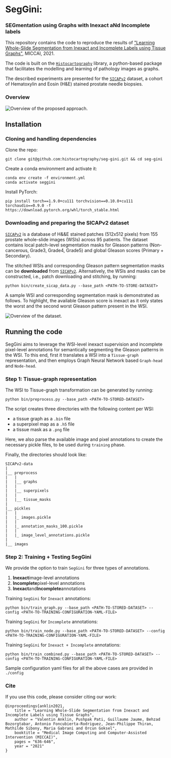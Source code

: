 # SegGini: 
### SEGmentation using Graphs with Inexact aNd Incomplete labels 

This repository contains the code to reproduce the results of ["Learning Whole-Slide Segmentation from Inexact and Incomplete Labels using Tissue Graphs"](https://arxiv.org/pdf/2103.03129.pdf), MICCAI, 2021. 

The code is built on the [`Histocartography`](https://github.com/histocartography/histocartography) library, a python-based package that facilitates the modelling and learning of pathology images as graphs. 

The described experiments are presented for the [`SICAPv2`](https://data.mendeley.com/datasets/9xxm58dvs3/1) dataset, a cohort of Hematoxylin and Eosin (H&amp;E) stained prostate needle biopsies. 

### Overview
![Overview of the proposed approach.](figs/overview.png)

## Installation 

### Cloning and handling dependencies 

Clone the repo:

```
git clone git@github.com:histocartography/seg-gini.git && cd seg-gini
```

Create a conda environment and activate it:

```
conda env create -f environment.yml
conda activate seggini
```

Install PyTorch: 

```
pip install torch==1.9.0+cu111 torchvision==0.10.0+cu111 torchaudio==0.9.0 -f https://download.pytorch.org/whl/torch_stable.html
```

### Downloading and preparing the SICAPv2 dataset 

[`SICAPv2`](https://data.mendeley.com/datasets/9xxm58dvs3/1) is a database of H&amp;&E stained patches (512x512 pixels) from 155 prostate whole-slide images (WSIs) across 95 patients. The dataset contains local patch-level segmentation masks for Gleason patterns (Non-cancerous, Grade3, Grade4, Grade5) and global Gleason scores (Primary + Secondary).  

The stitched WSIs and corresponding Gleason pattern segmentation masks can be **downloaded** from [`SICAPv2`](https://ibm.box.com/s/h165tu6gh96r6da4d8jrjd8xl01o0mfz).
Alternatively, the WSIs and masks can be constructed, i.e., patch downloading and stitching, by running:

```
python bin/create_sicap_data.py --base_path <PATH-TO-STORE-DATASET>
```

 A sample WSI and corresponding segmentation mask is demonstrated as follows. To highlight, the available Gleason score is inexact as it only states the worst and the second worst Gleason pattern present in the WSI. 

![Overview of the dataset.](figs/dataset.png)
  

## Running the code 

SegGini aims to leverage the WSI-level inexact supervision and incomplete pixel-level annotations for semantically segmenting the Gleason patterns in the WSI. To this end, first it translates a WSI into a `Tissue-graph` representation, and then employs Graph Neural Network based `Graph-head` and `Node-head`.


### Step 1: Tissue-graph representation 

The WSI to Tissue-graph transformation can be generated by running: 

```
python bin/preprocess.py --base_path <PATH-TO-STORED-DATASET>
```

The script creates three directories with the following content per WSI:
- a tissue graph as a `.bin` file
- a superpixel map as a `.h5` file
- a tissue mask as a `.png` file

Here, we also parse the available image and pixel annotations to create the necessary pickle files, to be used during `training` phase.

Finally, the directories should look like:

```
SICAPv2-data
|
|__ preprocess
|   |
|   |__ graphs
|   |
|   |__ superpixels 
|   |
|   |__ tissue_masks 
|
|__ pickles
|   |
|   |_ images.pickle
|   |
|   |_ annotation_masks_100.pickle 
|   |
|   |_ image_level_annotations.pickle
|
|__ images
```


### Step 2: Training + Testing SegGini 

We provide the option to train `SegGini` for three types of annotations. 
1. **Inexact**image-level annotations
2. **Incomplete**pixel-level annotations
3. **Inexact**and**Incomplete**annotations


Training `SegGini` for `Inexact` annotations:

```
python bin/train_graph.py --base_path <PATH-TO-STORED-DATASET> --config <PATH-TO-TRAINING-CONFIGURATION-YAML-FILE> 
```

Training `SegGini` for `Incomplete` annotations:

```
python bin/train_node.py --base_path <PATH-TO-STORED-DATASET> --config <PATH-TO-TRAINING-CONFIGURATION-YAML-FILE> 
```

Training `SegGini` for `Inexact + Incomplete` annotations:

```
python bin/train_combined.py --base_path <PATH-TO-STORED-DATASET> --config <PATH-TO-TRAINING-CONFIGURATION-YAML-FILE> 
```

Sample configuration yaml files for all the above cases are provided in `./config`


### Cite

If you use this code, please consider citing our work:

```
@inproceedings{anklin2021,
    title = "Learning Whole-Slide Segmentation from Inexact and Incomplete Labels using Tissue Graphs",
    author = "Valentin Anklin, Pushpak Pati, Guillaume Jaume, Behzad Bozorgtabar, Antonio Foncubierta-Rodriguez, Jean-Philippe Thiran, Mathilde Sibony, Maria Gabrani and Orcun Goksel",
    booktitle = "Medical Image Computing and Computer-Assisted Intervention (MICCAI)",
    pages = "636-646",
    year = "2021"
} 
```

